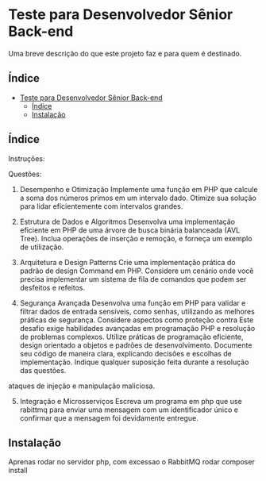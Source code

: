 # Teste para Desenvolvedor Sênior Back-end


Uma breve descrição do que este projeto faz e para quem é destinado.

## Índice

- [Teste para Desenvolvedor Sênior Back-end](#teste-para-desenvolvedor-sênior-back-end)
  - [Índice](#índice)
  - [Instalação](#instalação)

## Índice

Instruções:

Questões:
1. Desempenho e Otimização
Implemente uma função em PHP que calcule a soma dos números primos em um intervalo
dado. Otimize sua solução para lidar eficientemente com intervalos grandes.

2. Estrutura de Dados e Algoritmos
Desenvolva uma implementação eficiente em PHP de uma árvore de busca binária balanceada
(AVL Tree). Inclua operações de inserção e remoção, e forneça um exemplo de utilização.

3. Arquitetura e Design Patterns
Crie uma implementação prática do padrão de design Command em PHP. Considere um cenário
onde você precisa implementar um sistema de fila de comandos que podem ser desfeitos e
refeitos.

4. Segurança Avançada
Desenvolva uma função em PHP para validar e filtrar dados de entrada sensíveis, como senhas,
utilizando as melhores práticas de segurança. Considere aspectos como proteção contra
Este desafio exige habilidades avançadas em programação PHP e resolução de problemas
complexos.
Utilize práticas de programação eficiente, design orientado a objetos e padrões de
desenvolvimento.
Documente seu código de maneira clara, explicando decisões e escolhas de implementação.
Indique qualquer suposição feita durante a resolução das questões.

ataques de injeção e manipulação maliciosa.

5. Integração e Microsserviços
Escreva um programa em php que use rabittmq para enviar uma mensagem com um
identificador único e confirmar que a mensagem foi devidamente entregue.


## Instalação

Aprenas rodar no servidor php, com excessao o RabbitMQ rodar composer install
